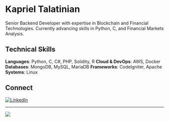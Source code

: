 # Kapriel Talatinian

Senior Backend Developer with expertise in Blockchain and Financial Technologies. Currently advancing skills in Python, C, and Financial Markets Analysis.

## Technical Skills

**Languages**: Python, C, C#, PHP, Solidity, R
**Cloud & DevOps**: AWS, Docker
**Databases**: MongoDB, MySQL, MariaDB
**Frameworks**: CodeIgniter, Apache
**Systems**: Linux

## Connect
[![LinkedIn](https://img.shields.io/badge/LinkedIn-%230077B5.svg?logo=linkedin&logoColor=white)](https://www.linkedin.com/in/kapriel-talatinian-55914a245/)

---
[![](https://visitcount.itsvg.in/api?id=Kapriel-Talatinian&icon=8&color=8)](https://visitcount.itsvg.in)
